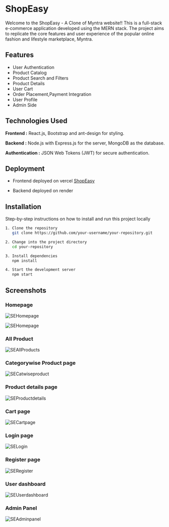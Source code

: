 
# ShopEasy

Welcome to the ShopEasy - A Clone of Myntra website!! This is a full-stack e-commerce application developed using the MERN stack. The project aims to replicate the core features and user experience of the popular online fashion and lifestyle marketplace, Myntra.


## Features

- User Authentication
- Product Catalog
- Product Search and Filters
- Product Details
- User Cart
- Order Placement,Payment Integration
- User Profile
- Admin Side

## Technologies Used

**Frontend :** React.js, Bootstrap and ant-design for styling.

**Backend :** Node.js with Express.js for the server, MongoDB as the database.

**Authentication :** JSON Web Tokens (JWT) for secure authentication.


## Deployment
- Frontend deployed on vercel
[ShopEasy](https://shopeasy-xi.vercel.app/)

- Backend deployed on render

## Installation

Step-by-step instructions on how to install and run this project locally

```bash
1. Clone the repository
   git clone https://github.com/your-username/your-repository.git

2. Change into the project directory
   cd your-repository

3. Install dependencies
   npm install

4. Start the development server
   npm start

```
    
## Screenshots
### Homepage

![SEHomepage](./assets/Homepage.png)

![SEHomepage](./assets/Homepage2.png)

### All Product
  
![SEAllProducts](./assets/Products.png)

### Categorywise Product page
  
![SECatwiseproduct](./assets/Category%20wise%20products.png)

### Product details page
  
![SEProductdetails](./assets/Product%20Details.png)

### Cart page
  
![SECartpage](./assets/Cart.png)

### Login page
  
![SELogin](./assets/SignIn.png)

### Register page
  
![SERegister](./assets/SignUp.png)

### User dashboard
  
![SEUserdashboard](./assets/User%20Dashboard.png)

### Admin Panel
  
![SEAdminpanel](./assets/Admin%20panel.png)



